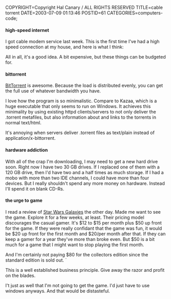 COPYRIGHT=Copyright Hal Canary / ALL RIGHTS RESERVED
TITLE=cable torrent
DATE=2003-07-09 01:13:46
POSTID=61
CATEGORIES=computers-code;

#### high-speed internet

I got cable modem service last week. This is the first time I've had a high speed connection at my house, and here is what I think:

All in all, it's a good idea. A bit expensive, but these things can be budgeted for.

#### bittorrent

[BitTorrent](http://bitconjurer.org/BitTorrent/) is awesome. Because the load is distributed evenly, you can get the full use of whatever bandwidth you have.

I love how the program is so minimalistic. Compare to Kazaa, which is a huge executable that only seems to run on Windows. It achieves this minimality by using existing httpd clients/servers to not only deliver the .torrent metafiles, but also information about and links to the torrents in normal text/html.

It's annoying when servers deliver .torrent files as text/plain instead of application/x-bittorrent.

#### hardware addiction

With all of the crap I'm downloading, I may need to get a new hard drive soon. Right now I have two 30 GB drives. If I replaced one of them with a 120 GB drive, then I'd have two and a half times as much storage. If I had a mobo with more than two IDE channels, I could have more than four devices. But I really shouldn't spend any more money on hardware. Instead I'll spend it on blank CD-Rs.

#### the urge to game

I read a review of [Star Wars Galaxies](http://starwarsgalaxies.station.sony.com/) the other day. Made me want to see the game. Explore it for a few weeks, at least. Their pricing model discourages the casual gamer. It's $12 to $15 per month plus $50 up front for the game. If they were really confidant that the game was fun, it would be $20 up front for the first month and $20/per month after that. If they can keep a gamer for a year they've more than broke even. But $50 is a bit much for a game that I might want to stop playing the first month.

And I'm certainly not paying $80 for the collectors edition since the standard edition is sold out. \`

This is a well established business principle. Give away the razor and profit on the blades.

I't just as well that I'm not going to get the game. I'd just have to use windows anyways. And that would be distasteful.
